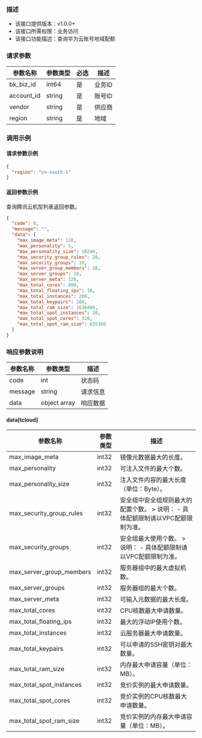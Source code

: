 ### 描述

- 该接口提供版本：v1.0.0+
- 该接口所需权限：业务访问
- 该接口功能描述：查询华为云账号地域配额

### 请求参数

| 参数名称       | 参数类型   | 必选  | 描述   |
|------------|--------|-----|------|
| bk_biz_id  | int64  | 是   | 业务ID |
| account_id | string | 是   | 账号ID |
| vendor     | string | 是   | 供应商  |
| region     | string | 是   | 地域   |

### 调用示例

#### 请求参数示例

```json
{
  "region": "cn-south-1"
}
```

#### 返回参数示例

查询腾讯云机型列表返回参数。
```json
{
  "code": 0,
  "message": "",
  "data": {
    "max_image_meta": 128,
    "max_personality": 5,
    "max_personality_size": 10240,
    "max_security_group_rules": 20,
    "max_security_groups": 10,
    "max_server_group_members": 16,
    "max_server_groups": 10,
    "max_server_meta": 128,
    "max_total_cores": 800,
    "max_total_floating_ips": 10,
    "max_total_instances": 200,
    "max_total_keypairs": 100,
    "max_total_ram_size": 1638400,
    "max_total_spot_instances": 20,
    "max_total_spot_cores": 320,
    "max_total_spot_ram_size": 655360
  }
}
```

### 响应参数说明

| 参数名称    | 参数类型         | 描述   |
|---------|--------------|------|
| code    | int          | 状态码  |
| message | string       | 请求信息 |
| data    | object array | 响应数据 |

#### data[tcloud]

| 参数名称                     | 参数类型   | 描述                                         |
|--------------------------|--------|--------------------------------------------|
| max_image_meta           | int32 | 镜像元数据最大的长度。     |
| max_personality          | int32 | 可注入文件的最大个数。     |
| max_personality_size     | int32 | 注入文件内容的最大长度（单位：Byte）。     |
| max_security_group_rules | int32 | 安全组中安全组规则最大的配置个数。   > 说明：  - 具体配额限制请以VPC配额限制为准。     |
| max_security_groups      | int32 | 安全组最大使用个数。  > 说明：  - 具体配额限制请以VPC配额限制为准。     |
| max_server_group_members | int32 | 服务器组中的最大虚拟机数。     |
| max_server_groups        | int32 | 服务器组的最大个数。     |
| max_server_meta          | int32 | 可输入元数据的最大长度。     |
| max_total_cores          | int32 | CPU核数最大申请数量。     |
| max_total_floating_ips   | int32 | 最大的浮动IP使用个数。     |
| max_total_instances      | int32 | 云服务器最大申请数量。     |
| max_total_keypairs       | int32 | 可以申请的SSH密钥对最大数量。     |
| max_total_ram_size       | int32 | 内存最大申请容量（单位：MB）。     |
| max_total_spot_instances | int32 | 竞价实例的最大申请数量。     |
| max_total_spot_cores     | int32 | 竞价实例的CPU核数最大申请数量。     |
| max_total_spot_ram_size  | int32 | 竞价实例的内存最大申请容量（单位：MB）。     |
